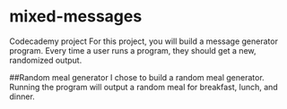 # mixed-messages

Codecademy project
For this project, you will build a message generator program. Every time a user runs a program, they should get a new, randomized output.

##Random meal generator
I chose to build a random meal generator. Running the program will output a random meal for breakfast, lunch, and dinner.
